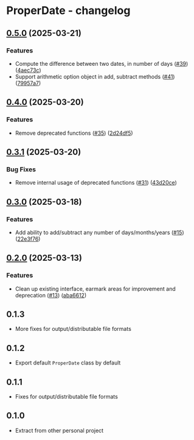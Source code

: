# ProperDate - changelog

## [0.5.0](https://github.com/jszymanowski/proper-date.js/compare/v0.4.0...v0.5.0) (2025-03-21)


### Features

* Compute the difference between two dates, in number of days ([#39](https://github.com/jszymanowski/proper-date.js/issues/39)) ([4aec73c](https://github.com/jszymanowski/proper-date.js/commit/4aec73cb320ab0d73e7ff83a7ba35bef4fcef3b5))
* Support arithmetic option object in add, subtract methods ([#41](https://github.com/jszymanowski/proper-date.js/issues/41)) ([79957a7](https://github.com/jszymanowski/proper-date.js/commit/79957a79fb4f7e4e2a5c4b61d4d7a52208659f4c))

## [0.4.0](https://github.com/jszymanowski/proper-date.js/compare/v0.3.1...v0.4.0) (2025-03-20)


### Features

* Remove deprecated functions ([#35](https://github.com/jszymanowski/proper-date.js/issues/35)) ([2d24df5](https://github.com/jszymanowski/proper-date.js/commit/2d24df5610f1bcfdbe230cff0f2b0d735e0f8e0d))

## [0.3.1](https://github.com/jszymanowski/proper-date.js/compare/v0.3.0...v0.3.1) (2025-03-20)

### Bug Fixes

- Remove internal usage of deprecated functions ([#31](https://github.com/jszymanowski/proper-date.js/issues/31)) ([43d20ce](https://github.com/jszymanowski/proper-date.js/commit/43d20ce3bfa40cd9911ff5a9ec7b515c79db2616))

## [0.3.0](https://github.com/jszymanowski/proper-date.js/compare/v0.2.0...v0.3.0) (2025-03-18)

### Features

- Add ability to add/subtract any number of days/months/years ([#15](https://github.com/jszymanowski/proper-date.js/issues/15)) ([22e3f76](https://github.com/jszymanowski/proper-date.js/commit/22e3f76617c1d16fb2d3e1d655e1045abdb1d62a))

## [0.2.0](https://github.com/jszymanowski/proper-date.js/compare/v0.1.3...v0.2.0) (2025-03-13)

### Features

- Clean up existing interface, earmark areas for improvement and deprecation ([#13](https://github.com/jszymanowski/proper-date.js/issues/13)) ([aba6612](https://github.com/jszymanowski/proper-date.js/commit/aba66128c5f1739f6fa6de86d02b1456827ed2d3))

## 0.1.3

- More fixes for output/distributable file formats

## 0.1.2

- Export default `ProperDate` class by default

## 0.1.1

- Fixes for output/distributable file formats

## 0.1.0

- Extract from other personal project
